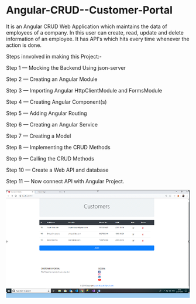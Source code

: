 # Angular-CRUD--Customer-Portal

It is an Angular CRUD Web Application which maintains the data of employees of a company.
In this user can create, read, update and delete information of an employee.
It has API's which hits every time whenever the action is done.

Steps innvolved in making this Project:-

Step 1 — Mocking the Backend Using json-server

Step 2 — Creating an Angular Module

Step 3 — Importing Angular HttpClientModule and FormsModule

Step 4 — Creating Angular Component(s)

Step 5 — Adding Angular Routing

Step 6 — Creating an Angular Service

Step 7 — Creating a Model

Step 8 — Implementing the CRUD Methods

Step 9 — Calling the CRUD Methods

Step 10 — Create a Web API and database

Step 11 — Now connect API with Angular Project.

![](screenshots/home.PNG)
